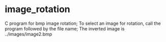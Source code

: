 # image_rotation
C program for bmp image rotation;
To select an image for rotation, call the program followed by the file name;
The inverted image is ../images/image2.bmp
